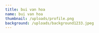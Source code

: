 ```yaml
---
title: bui van hoa
name: bui van hoa
thumbnail: /uploads/profile.png
background: /uploads/background1233.jpeg
---
```

